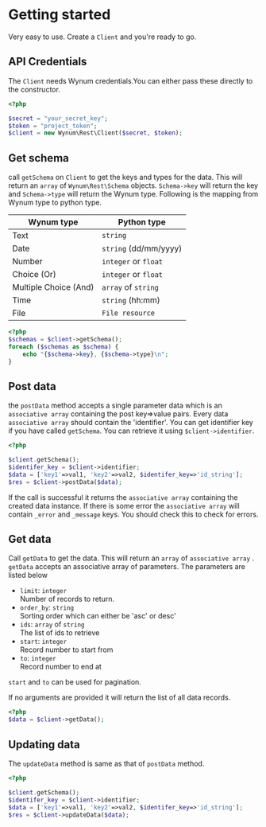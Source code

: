 # Getting started
Very easy to use. Create a ```Client``` and you're ready to go.
## API Credentials
The ```Client``` needs Wynum credentials.You can either pass these directly to the constructor.
```php
<?php

$secret = "your_secret_key";
$token = "project_token";
$client = new Wynum\Rest\Client($secret, $token);
```


## Get schema
call ```getSchema``` on ```Client``` to get the keys and types for the data. This will return an ```array``` of ```Wynum\Rest\Schema``` objects.  ```Schema->key``` will return the key and ```Schema->type``` will return the Wynum type. Following is the mapping from Wynum type to python type.

| Wynum type            | Python type                  |
| --------------------- | ---------------------------- |
| Text                  | ```string```                 |
| Date                  | ```string``` (dd/mm/yyyy)    |
| Number                | ```integer``` or ```float``` |
| Choice (Or)           | ```integer``` or ```float``` |
| Multiple Choice (And) | ```array``` of ```string```  |
| Time                  | ```string``` (hh:mm)         |
| File                  | ```File resource```          |     |

```php
<?php
$schemas = $client->getSchema();
foreach ($schemas as $schema) {
    echo "{$schema->key}, {$schema->type}\n";
}
```

## Post data
the ```postData``` method accepts a single parameter data which is an ```associative array``` containing the post key=>value pairs. Every data ```associative array``` should contain the 'identifier'. You can get identifier key if you have called ```getSchema```. You can retrieve it using ```$client->identifier```.

```php
<?php

$client.getSchema();
$identifer_key = $client->identifier;
$data = ['key1'=>val1, 'key2'=>val2, $identifer_key=>'id_string'];
$res = $client->postData($data);
```
If the call is successful it returns the ```associative array``` containing the created data instance. If there is some error the ```associative array``` will contain ```_error``` and ```_message``` keys.  You should check this to check for errors.

## Get data
Call ```getData``` to get the data. This will return an ```array``` of ```associative array``` . ```getData``` accepts an associative array of parameters. The parameters are listed below 
- ```limit```: ```integer```
    <br>Number of records to return.
- ```order_by```: ```string```
    <br> Sorting order which can either be 'asc' or desc'
- ```ids```: ```array``` of ```string```
    <br> The list of ids to retrieve
- ```start```: ```integer```
    <br> Record number to start from
- ```to```: ```integer```
    <br> Record number to end at

```start``` and `to` can be used for pagination.

If no arguments are provided it will return the list of all data records.

```php
<?php
$data = $client->getData();
```

## Updating data
The ```updateData``` method is same as that of ```postData``` method.
```php
<?php

$client.getSchema();
$identifer_key = $client->identifier;
$data = ['key1'=>val1, 'key2'=>val2, $identifer_key=>'id_string'];
$res = $client->updateData($data);
```